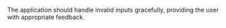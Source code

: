 The application should handle invalid inputs gracefully, providing the user with appropriate feedback.
